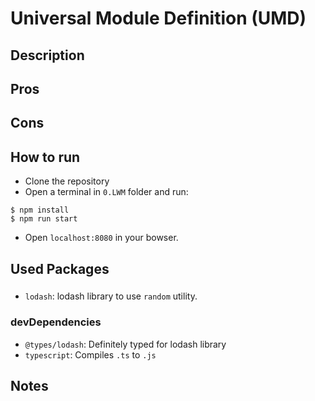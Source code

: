 # Universal Module Definition (UMD)

## Description

## Pros

## Cons

## How to run
- Clone the repository
- Open a terminal in `0.LWM` folder and run:
```
$ npm install
$ npm run start
```
- Open `localhost:8080` in your bowser.

## Used Packages

###

- `lodash`: lodash library to use `random` utility.

### devDependencies

- `@types/lodash`: Definitely typed for lodash library
- `typescript`: Compiles `.ts` to `.js`

## Notes